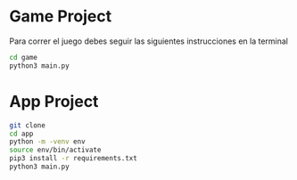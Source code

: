 # Game Project

Para correr el juego debes seguir las siguientes instrucciones en la terminal

```sh
cd game
python3 main.py
```


# App Project

```sh
git clone
cd app
python -m -venv env
source env/bin/activate
pip3 install -r requirements.txt
python3 main.py
```